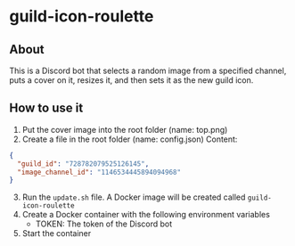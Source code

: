 # guild-icon-roulette

## About
This is a Discord bot that selects a random image from a specified channel, puts a cover on it, resizes it, and then sets it as the new guild icon.

## How to use it
1. Put the cover image into the root folder (name: top.png)
2. Create a file in the root folder (name: config.json) Content:
```json
{
  "guild_id": "728782079525126145",
  "image_channel_id": "1146534445894094968"
}
```
3. Run the ``update.sh`` file. A Docker image will be created called ``guild-icon-roulette``
4. Create a Docker container with the following environment variables
    - TOKEN: The token of the Discord bot
5. Start the container 
